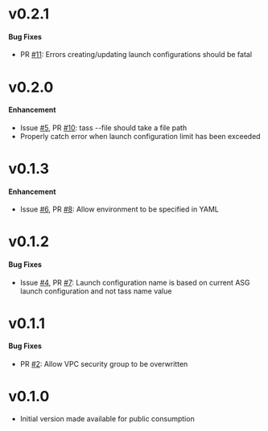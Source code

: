 v0.2.1
==
#### Bug Fixes
* PR [#11](https://github.com/Tapjoy/tass/pull/11): Errors creating/updating launch configurations should be fatal

v0.2.0
==
#### Enhancement
* Issue [#5](https://github.com/Tapjoy/tass/issues/5), PR [#10](https://github.com/Tapjoy/tass/pull/10): tass <action> --file should take a file path
* Properly catch error when launch configuration limit has been exceeded

v0.1.3
==
#### Enhancement
* Issue [#6](https://github.com/Tapjoy/tass/issues/6), PR [#8](https://github.com/Tapjoy/tass/pull/8): Allow environment to be specified in YAML

v0.1.2
==
#### Bug Fixes
* Issue [#4](https://github.com/Tapjoy/tass/issues/4), PR [#7](https://github.com/Tapjoy/tass/pull/7): Launch configuration name is based on current ASG launch configuration and not tass name value

v0.1.1
==
#### Bug Fixes
* PR [#2](https://github.com/Tapjoy/tass/pull/2): Allow VPC security group to be overwritten

v0.1.0
==
* Initial version made available for public consumption
